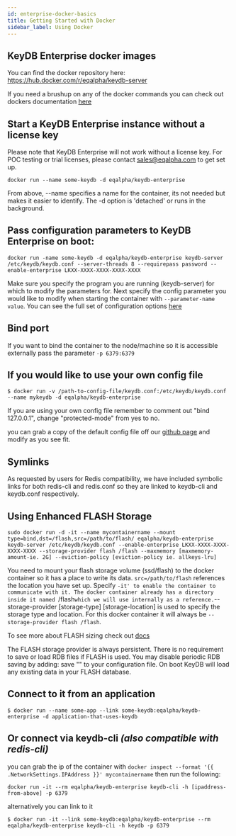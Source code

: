```yaml
---
id: enterprise-docker-basics
title: Getting Started with Docker
sidebar_label: Using Docker
---
```


## KeyDB Enterprise docker images

You can find the docker repository here: https://hub.docker.com/r/eqalpha/keydb-server

If you need a brushup on any of the docker commands you can check out dockers documentation [here ](https://docs.docker.com/engine/reference/run/)

## Start a KeyDB Enterprise instance without a license key

Please note that KeyDB Enterprise will not work without a license key. For POC testing or trial licenses, please contact sales@eqalpha.com to get set up.
```
docker run --name some-keydb -d eqalpha/keydb-enterprise
```
From above, --name specifies a name for the container, its not needed but makes it easier to identify. The -d option is 'detached' or runs in the background.

## Pass configuration parameters to KeyDB Enterprise on boot:
```
docker run -name some-keydb -d eqalpha/keydb-enterprise keydb-server /etc/keydb/keydb.conf --server-threads 8 --requirepass password --enable-enterprise LKXX-XXXX-XXXX-XXXX-XXXX
```
Make sure you specify the program you are running (keydb-server) for which to modify the parameters for. Next specify the config parameter you would like to modify when starting the container with `--parameter-name value`.
You can see the full set of configuration options [here](https://docs.keydb.dev/docs/config-file/)

## Bind port

If you want to bind the container to the node/machine so it is accessible externally pass the parameter `-p 6379:6379`

## If you would like to use your own config file

```
$ docker run -v /path-to-config-file/keydb.conf:/etc/keydb/keydb.conf --name mykeydb -d eqalpha/keydb-enterprise
```
If you are using your own config file remember to comment out "bind 127.0.0.1", change "protected-mode" from yes to no. 

you can grab a copy of the default config file off our [github page](https://github.com/EQ-Alpha/KeyDB) and modify as you see fit.

## Symlinks

As requested by users for Redis compatibility, we have included symbolic links for both redis-cli and redis.conf so they are linked to keydb-cli and keydb.conf respectively. 


## Using Enhanced FLASH Storage

```
sudo docker run -d -it --name mycontainername --mount type=bind,dst=/flash,src=/path/to/flash/ eqalpha/keydb-enterprise keydb-server /etc/keydb/keydb.conf --enable-enterprise LKXX-XXXX-XXXX-XXXX-XXXX --storage-provider flash /flash --maxmemory [maxmemory-amount-ie. 2G] --eviction-policy [eviction-policy ie. allkeys-lru]
```
You need to mount your flash storage volume (ssd/flash) to the docker container so it has a place to write its data. `src=/path/to/flash` references the location you have set up. Specify `-it' to enable the container to communicate with it. The docker container already has a directory inside it named `/flash` which we will use internally as a reference. `--storage-provider [storage-type] [storage-location] is used to specify the storage type and location. For this docker container it will always be `--storage-provider flash /flash`. 

To see more about FLASH sizing check out [docs](https://docs.keydb.dev/docs/enterprise-flash-sizing/)

The FLASH storage provider is always persistent. There is no requirement to save or load RDB files if FLASH is used. You may disable periodic RDB saving by adding: save "" to your configuration file. On boot KeyDB will load any existing data in your FLASH database. 


## Connect to it from an application

```
$ docker run --name some-app --link some-keydb:eqalpha/keydb-enterprise -d application-that-uses-keydb
```

## Or connect via keydb-cli *(also compatible with redis-cli)*

you can grab the ip of the container with `docker inspect --format '{{ .NetworkSettings.IPAddress }}' mycontainername` then run the following:
```
docker run -it --rm eqalpha/keydb-enterprise keydb-cli -h [ipaddress-from-above] -p 6379
```
alternatively you can link to it
```
$ docker run -it --link some-keydb:eqalpha/keydb-enterprise --rm eqalpha/keydb-enterprise keydb-cli -h keydb -p 6379
```
